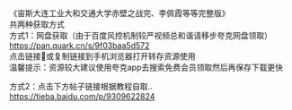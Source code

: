 《宙斯大连工业大和交通大学赤壁之战完、李佩霞等等完整版》<br/>
共两种获取方式<br/>
方式1：网盘获取（由于百度风控机制较严视频总和谐请移步夸克网盘领取）
https://pan.quark.cn/s/9f03baa5d572<br/>
点击链接🔗或复制链接到手机浏览器打开转存资源使用<br/>
温馨提示：资源较大建议使用夸克app去搜索免费会员领取然后再保存下载更快<br/>

方式2：点击下方帖子链接根据教程自取..<br/>
https://tieba.baidu.com/p/9309622824

